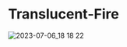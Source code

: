 # Translucent-Fire
![2023-07-06_18 18 22](https://github.com/HollySyu/Translucent-Fire/assets/110673783/033067a3-7f69-4a24-8d6f-a7c37fc83ed2)
